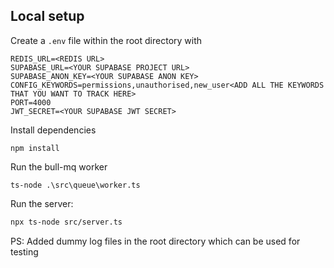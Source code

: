 



## Local setup

Create a `.env` file within the root directory with 

```
REDIS_URL=<REDIS URL>
SUPABASE_URL=<YOUR SUPABASE PROJECT URL>
SUPABASE_ANON_KEY=<YOUR SUPABASE ANON KEY>
CONFIG_KEYWORDS=permissions,unauthorised,new_user<ADD ALL THE KEYWORDS THAT YOU WANT TO TRACK HERE>
PORT=4000
JWT_SECRET=<YOUR SUPABASE JWT SECRET>

```

Install dependencies

```
npm install
```

Run the bull-mq worker
```
ts-node .\src\queue\worker.ts
```
Run the  server:

```bash
npx ts-node src/server.ts
```

PS: Added dummy log files in the root directory which can be used for testing
